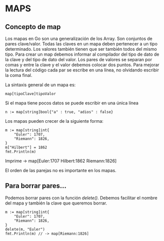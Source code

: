 <h1>MAPS</h1>

<h2>Concepto de map</h2>

<p>Los mapas en Go son una generalización de los Array. Son conjuntos de pares clave/valor. Todas las claves en un mapa deben pertenecer a un tipo determinado. Los valores también tienen que ser también todos del mismo tipo. Para crear un map debemos informar al compilador del tipo de dato de la clave y del tipo de dato del valor. Los pares de valores se separan por comas y entre la clave y el valor debemos colocar dos puntos.
Para mejorar la lectura del código cada par se escribe en una línea, no olvidando escribir la coma final.</p>

<p>La sintaxis general de un mapa es: </p>

<code>map[tipoClave]tipoValor</code>

<p>Si el mapa tiene pocos datos se puede escribir en una única línea</p>

<code>n := map[string]bool{"a" : true, "adios" : false}</code>

<p>Los mapas pueden crecer de la siguiente forma: </p>

```
m := map[string]int{
    "Euler": 1707,
    "Riemann": 1826,
}
m["Hilbert"] = 1862
fmt.Println(m)
```
<p>Imprime -> map[Euler:1707 Hilbert:1862 Riemann:1826]</p>

<p>El orden de las parejas no es importante en los mapas.</p>

<h2>Para borrar pares...</h2>

<p>Podemos borrar pares con la función <em>delete().</em> Debemos facilitar el nombre del mapa y también la clave que queremos borrar.</p>
 
```
m := map[string]int{
    "Euler": 1707,
    "Riemann": 1826,
}
delete(m, "Euler")
fmt.Println(m) // -> map[Riemann:1826]
```